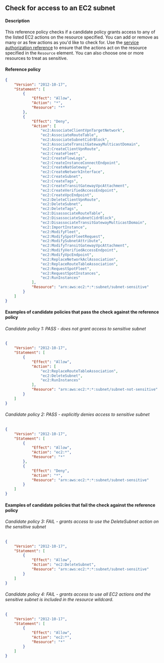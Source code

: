 ## Check for access to an EC2 subnet

#### Description

This reference policy checks if a candidate policy grants access to any of the listed EC2 actions on the resource specified. You can add or remove as many or as few actions as you'd like to check for. Use the [service authorization reference](https://docs.aws.amazon.com/service-authorization/latest/reference/reference_policies_actions-resources-contextkeys.html) to ensure that the actions act on the resource specified in the ```Resource``` element.  You can also choose one or more resources to treat as sensitive.


#### Reference policy
```json
{
    "Version": "2012-10-17",
    "Statement": [
        {
            "Effect": "Allow",
            "Action": "*",
            "Resource": "*"
        },
        {
            "Effect": "Deny",
            "Action": [
                "ec2:AssociateClientVpnTargetNetwork",
                "ec2:AssociateRouteTable",
                "ec2:AssociateSubnetCidrBlock",
                "ec2:AssociateTransitGatewayMulticastDomain",
                "ec2:CreateClientVpnRoute",
                "ec2:CreateFleet",
                "ec2:CreateFlowLogs",
                "ec2:CreateInstanceConnectEndpoint",
                "ec2:CreateNatGateway",
                "ec2:CreateNetworkInterface",
                "ec2:CreateSubnet",
                "ec2:CreateTags",
                "ec2:CreateTransitGatewayVpcAttachment",
                "ec2:CreateVerifiedAccessEndpoint",
                "ec2:CreateVpcEndpoint",
                "ec2:DeleteClientVpnRoute",
                "ec2:DeleteSubnet",
                "ec2:DeleteTags",
                "ec2:DisassociateRouteTable",
                "ec2:DisassociateSubnetCidrBlock",
                "ec2:DisassociateTransitGatewayMulticastDomain",
                "ec2:ImportInstance",
                "ec2:ModifyFleet",
                "ec2:ModifySpotFleetRequest",
                "ec2:ModifySubnetAttribute",
                "ec2:ModifyTransitGatewayVpcAttachment",
                "ec2:ModifyVerifiedAccessEndpoint",
                "ec2:ModifyVpcEndpoint",
                "ec2:ReplaceNetworkAclAssociation",
                "ec2:ReplaceRouteTableAssociation",
                "ec2:RequestSpotFleet",
                "ec2:RequestSpotInstances",
                "ec2:RunInstances"
            ],
            "Resource": "arn:aws:ec2:*:*:subnet/subnet-sensitive"
        }
    ]
}
```

#### Examples of candidate policies that pass the check against the reference policy

###### Candidate policy 1: PASS - does not grant access to sensitive subnet
```json
{
    "Version": "2012-10-17",
    "Statement": [
        {
            "Effect": "Allow",
            "Action": [
                "ec2:ReplaceRouteTableAssociation",
                "ec2:DeleteSubnet",
                "ec2:RunInstances"
            ],
            "Resource": "arn:aws:ec2:*:*:subnet/subnet-not-sensitive"
        }
    ]
}
```

###### Candidate policy 2: PASS - explicitly denies access to sensitive subnet
```json
{
    "Version": "2012-10-17",
    "Statement": [
        {
            "Effect": "Allow",
            "Action": "ec2:*",
            "Resource": "*"
        }, 
        {
            "Effect": "Deny",
            "Action": "*",
            "Resource": "arn:aws:ec2:*:*:subnet/subnet-sensitive"
        }
    ]
}
```

#### Examples of candidate policies that fail the check against the reference policy

###### Candidate policy 3: FAIL - grants access to use the DeleteSubnet action on the sensitive subnet
```json
{
    "Version": "2012-10-17",
    "Statement": [
        {
            "Effect": "Allow",
            "Action": "ec2:DeleteSubnet",
            "Resource": "arn:aws:ec2:*:*:subnet/subnet-sensitive"
        }
    ]
}
```

###### Candidate policy 4: FAIL - grants access to use all EC2 actions and the sensitive subnet is included in the resource wildcard.
```json
{
    "Version": "2012-10-17",
    "Statement": [
        {
            "Effect": "Allow",
            "Action": "ec2:*",
            "Resource": "*"
        }
    ]
}
```
